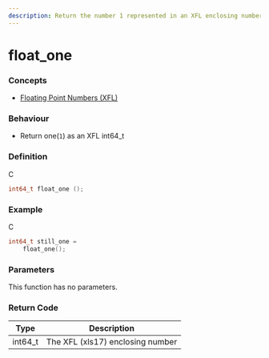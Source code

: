 ```yaml
---
description: Return the number 1 represented in an XFL enclosing number
---
```


# float\_one

### Concepts

* [Floating Point Numbers (XFL)](../../../concepts/floating-point-numbers-xfl.md)

### Behaviour

* Return one(`1`) as an XFL int64\_t

### Definition

C

```c
int64_t float_one ();
```

### Example

C

```c
int64_t still_one =
    float_one();
```

### Parameters

This function has no parameters.

### Return Code

| Type     | Description                      |
| -------- | -------------------------------- |
| int64\_t | The XFL (xls17) enclosing number |
